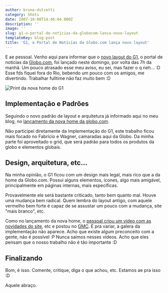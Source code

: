 ```yaml
---
author: bruno-dulcetti
category: Shots
date: 2007-10-08T14:46:04.000Z
description: ''
image: ''
slug: g1-o-portal-de-noticias-da-globocom-lanca-novo-layout
templateKey: blog-post
title: 'G1, o Portal de Notícias da Globo.com lança novo layout'
---
```


E ae pessoal. Venho aqui para informar que o <a href="http://www.g1.com.br/">novo layout do G1</a>, o portal de notícias da <a href="http://www.globo.com/">Globo.com</a>, foi lançado neste domingo, por volta das 7h da manhã. Um pouco atrasado esse meu aviso, eu sei, mas fazer o q neh... :D Esse fds fiquei fora do Rio, bebendo um pouco com os amigos, me divertindo. Trabalhar fulltime não faz muito bem :D

<img src="https://g1.globo.com/Noticias/capa/foto/0,,11707095,00.jpg" alt="Print da nova home do G1" />

## Implementação e Padrões

Seguindo o novo padrão de layout e arquitetura já informado aqui no meu blog, no <a href="http://www.brunodulcetti.com/blog/2007/08/30/portal-globocom-lanca-sua-nova-home.html">lançamento da nova home da globo.com</a>.

Não participei diretamente da implementação do G1, este trabalho ficou mais focado no Fabrício e Wagner, camaradas aqui da Globo. Da minha parte foi aproveitado o grid, que será padrão para todos os produtos da globo e elementos globais.

## Design, arquitetura, etc...

Na minha opinião, o G1 ficou com um design mais legal, mais rico que a da home da Globo.com. Possui alguns elementos, ícones, algo mais amigável, principalmente em páginas internas, mais específicas.

Provavelmente ele será bastante criticado, tanto bem quanto mal. Houve uma mudança bem radical. Quem lembra do layout antigo, com aquele vermelho bem forte é capaz de se assustar um pouco com a mudança, site "mais branco", etc.

Como no lançamento da nova home, o <a href="http://video.globo.com/Videos/Player/Noticias/0,,GIM739537-7823-CONHECA+O+NOVO+G,00.html">pessoal criou um vídeo com as novidades do site</a>, etc e postou no <a href="http://video.globo.com/">GMC</a>. E pra variar, a galera da implementação não aparece. Acho que existe algum preconceito com a gente, não é possível :P Nunca saímos nesses vídeos. Acho que eles pensam que o nosso trabalho não é tão importante :D

## Finalizando

Bom, é isso. Comente, critique, diga o que achou, etc. Estamos ae pra isso :D

Aquele abraço.
